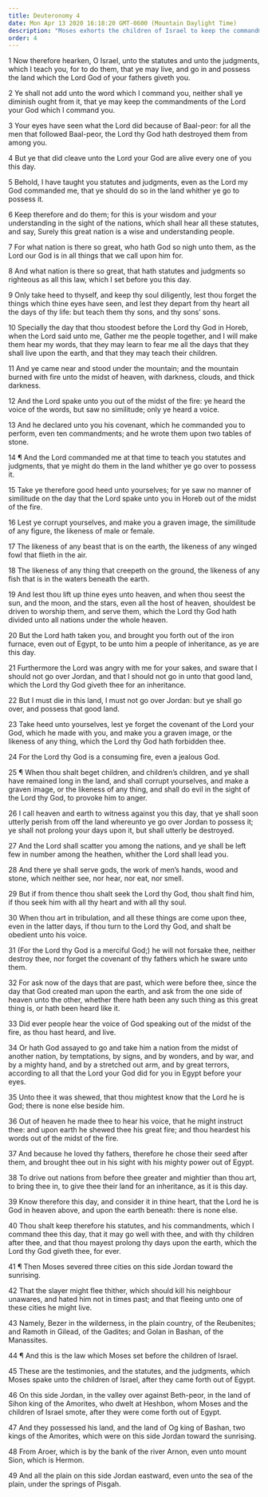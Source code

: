 ```yaml
---
title: Deuteronomy 4
date: Mon Apr 13 2020 16:18:20 GMT-0600 (Mountain Daylight Time)
description: "Moses exhorts the children of Israel to keep the commandments, to teach them to their children, and to be exemplary before all nations—They are forbidden to make graven images or worship other gods—They are to witness that they have heard the voice of God—They will be scattered among all nations when they worship other gods—They will be gathered again in the latter days when they seek the Lord their God—Moses extols the mercy and goodness of God to Israel."
order: 4
---
```


1 Now therefore hearken, O Israel, unto the statutes and unto the judgments, which I teach you, for to do them, that ye may live, and go in and possess the land which the Lord God of your fathers giveth you.

2 Ye shall not add unto the word which I command you, neither shall ye diminish ought from it, that ye may keep the commandments of the Lord your God which I command you.

3 Your eyes have seen what the Lord did because of Baal-peor: for all the men that followed Baal-peor, the Lord thy God hath destroyed them from among you.

4 But ye that did cleave unto the Lord your God are alive every one of you this day.

5 Behold, I have taught you statutes and judgments, even as the Lord my God commanded me, that ye should do so in the land whither ye go to possess it.

6 Keep therefore and do them; for this is your wisdom and your understanding in the sight of the nations, which shall hear all these statutes, and say, Surely this great nation is a wise and understanding people.

7 For what nation is there so great, who hath God so nigh unto them, as the Lord our God is in all things that we call upon him for.

8 And what nation is there so great, that hath statutes and judgments so righteous as all this law, which I set before you this day.

9 Only take heed to thyself, and keep thy soul diligently, lest thou forget the things which thine eyes have seen, and lest they depart from thy heart all the days of thy life: but teach them thy sons, and thy sons’ sons.

10 Specially the day that thou stoodest before the Lord thy God in Horeb, when the Lord said unto me, Gather me the people together, and I will make them hear my words, that they may learn to fear me all the days that they shall live upon the earth, and that they may teach their children.

11 And ye came near and stood under the mountain; and the mountain burned with fire unto the midst of heaven, with darkness, clouds, and thick darkness.

12 And the Lord spake unto you out of the midst of the fire: ye heard the voice of the words, but saw no similitude; only ye heard a voice.

13 And he declared unto you his covenant, which he commanded you to perform, even ten commandments; and he wrote them upon two tables of stone.

14 ¶ And the Lord commanded me at that time to teach you statutes and judgments, that ye might do them in the land whither ye go over to possess it.

15 Take ye therefore good heed unto yourselves; for ye saw no manner of similitude on the day that the Lord spake unto you in Horeb out of the midst of the fire.

16 Lest ye corrupt yourselves, and make you a graven image, the similitude of any figure, the likeness of male or female.

17 The likeness of any beast that is on the earth, the likeness of any winged fowl that flieth in the air.

18 The likeness of any thing that creepeth on the ground, the likeness of any fish that is in the waters beneath the earth.

19 And lest thou lift up thine eyes unto heaven, and when thou seest the sun, and the moon, and the stars, even all the host of heaven, shouldest be driven to worship them, and serve them, which the Lord thy God hath divided unto all nations under the whole heaven.

20 But the Lord hath taken you, and brought you forth out of the iron furnace, even out of Egypt, to be unto him a people of inheritance, as ye are this day.

21 Furthermore the Lord was angry with me for your sakes, and sware that I should not go over Jordan, and that I should not go in unto that good land, which the Lord thy God giveth thee for an inheritance.

22 But I must die in this land, I must not go over Jordan: but ye shall go over, and possess that good land.

23 Take heed unto yourselves, lest ye forget the covenant of the Lord your God, which he made with you, and make you a graven image, or the likeness of any thing, which the Lord thy God hath forbidden thee.

24 For the Lord thy God is a consuming fire, even a jealous God.

25 ¶ When thou shalt beget children, and children’s children, and ye shall have remained long in the land, and shall corrupt yourselves, and make a graven image, or the likeness of any thing, and shall do evil in the sight of the Lord thy God, to provoke him to anger.

26 I call heaven and earth to witness against you this day, that ye shall soon utterly perish from off the land whereunto ye go over Jordan to possess it; ye shall not prolong your days upon it, but shall utterly be destroyed.

27 And the Lord shall scatter you among the nations, and ye shall be left few in number among the heathen, whither the Lord shall lead you.

28 And there ye shall serve gods, the work of men’s hands, wood and stone, which neither see, nor hear, nor eat, nor smell.

29 But if from thence thou shalt seek the Lord thy God, thou shalt find him, if thou seek him with all thy heart and with all thy soul.

30 When thou art in tribulation, and all these things are come upon thee, even in the latter days, if thou turn to the Lord thy God, and shalt be obedient unto his voice.

31 (For the Lord thy God is a merciful God;) he will not forsake thee, neither destroy thee, nor forget the covenant of thy fathers which he sware unto them.

32 For ask now of the days that are past, which were before thee, since the day that God created man upon the earth, and ask from the one side of heaven unto the other, whether there hath been any such thing as this great thing is, or hath been heard like it.

33 Did ever people hear the voice of God speaking out of the midst of the fire, as thou hast heard, and live.

34 Or hath God assayed to go and take him a nation from the midst of another nation, by temptations, by signs, and by wonders, and by war, and by a mighty hand, and by a stretched out arm, and by great terrors, according to all that the Lord your God did for you in Egypt before your eyes.

35 Unto thee it was shewed, that thou mightest know that the Lord he is God; there is none else beside him.

36 Out of heaven he made thee to hear his voice, that he might instruct thee: and upon earth he shewed thee his great fire; and thou heardest his words out of the midst of the fire.

37 And because he loved thy fathers, therefore he chose their seed after them, and brought thee out in his sight with his mighty power out of Egypt.

38 To drive out nations from before thee greater and mightier than thou art, to bring thee in, to give thee their land for an inheritance, as it is this day.

39 Know therefore this day, and consider it in thine heart, that the Lord he is God in heaven above, and upon the earth beneath: there is none else.

40 Thou shalt keep therefore his statutes, and his commandments, which I command thee this day, that it may go well with thee, and with thy children after thee, and that thou mayest prolong thy days upon the earth, which the Lord thy God giveth thee, for ever.

41 ¶ Then Moses severed three cities on this side Jordan toward the sunrising.

42 That the slayer might flee thither, which should kill his neighbour unawares, and hated him not in times past; and that fleeing unto one of these cities he might live.

43 Namely, Bezer in the wilderness, in the plain country, of the Reubenites; and Ramoth in Gilead, of the Gadites; and Golan in Bashan, of the Manassites.

44 ¶ And this is the law which Moses set before the children of Israel.

45 These are the testimonies, and the statutes, and the judgments, which Moses spake unto the children of Israel, after they came forth out of Egypt.

46 On this side Jordan, in the valley over against Beth-peor, in the land of Sihon king of the Amorites, who dwelt at Heshbon, whom Moses and the children of Israel smote, after they were come forth out of Egypt.

47 And they possessed his land, and the land of Og king of Bashan, two kings of the Amorites, which were on this side Jordan toward the sunrising.

48 From Aroer, which is by the bank of the river Arnon, even unto mount Sion, which is Hermon.

49 And all the plain on this side Jordan eastward, even unto the sea of the plain, under the springs of Pisgah.
